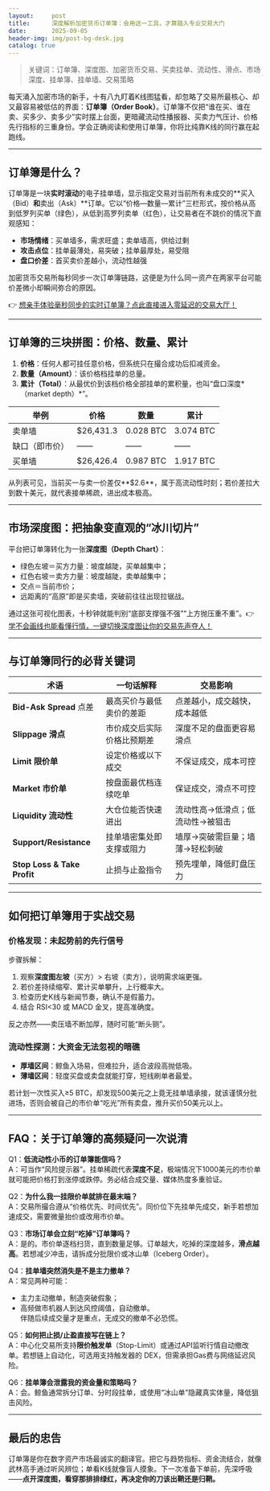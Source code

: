 ```yaml
---
layout:     post
title:      深度解析加密货币订单簿：会用这一工具，才算踏入专业交易大门
date:       2025-09-05
header-img: img/post-bg-desk.jpg
catalog: true
---
```


> 关键词：订单簿、深度图、加密货币交易、买卖挂单、流动性、滑点、市场深度、挂单簿、挂单墙、交易策略

每天涌入加密市场的新手，十有八九盯着K线图猛看，却忽略了交易所最核心、却又最容易被低估的界面：**订单簿（Order Book）**。订单簿不仅把“谁在买、谁在卖、买多少、卖多少”实时摆上台面，更暗藏流动性播报器、买卖力气压计、价格先行指标的三重身份。学会正确阅读和使用订单簿，你将比纯靠K线的同行赢在起跑线。

---

## 订单簿是什么？

订单簿是一块**实时滚动**的电子挂单墙，显示指定交易对当前所有未成交的**买入（Bid）**和**卖出（Ask）**订单。它以“价格—数量—累计”三栏形式，按价格从高到低罗列买单（绿色），从低到高罗列卖单（红色），让交易者在不跳价的情况下直观感知：

- **市场情绪**：买单墙多，需求旺盛；卖单墙高，供给过剩  
- **攻击点位**：挂单最薄处，易突破；挂单最厚处，易受阻  
- **盘口价差**：首买卖价差越小，流动性越强  

加密货币交易所每秒同步一次订单簿链路，这便是为什么同一资产在两家平台可能价差微小却瞬间弥合的原因。

👉 [想亲手体验毫秒同步的实时订单簿？点此直接进入零延迟的交易大厅！](https://okxdog.com/)

---

## 订单簿的三块拼图：价格、数量、累计

1. **价格**：任何人都可挂任意价格，但系统只在撮合成功后扣减资金。  
2. **数量（Amount）**：该价格档挂单的总量。  
3. **累计（Total）**：从最优价到该档价格全部挂单的累积量，也叫“盘口深度*（market depth）*”。

| 举例 | 价格 | 数量 | 累计 |
|---|---|---|---|
| 卖单墙 | $26,431.3 | 0.028 BTC | 3.074 BTC |
| 缺口（即市价） | —— | —— | —— |
| 买单墙 | $26,426.4 | 0.987 BTC | 1.917 BTC |

从列表可见，当前买一与卖一价差仅**$2.6**，属于高流动性时刻；若价差拉大到数十美元，就代表接单稀疏，进出成本极高。

---

## 市场深度图：把抽象变直观的“冰川切片”

平台把订单簿转化为一张**深度图（Depth Chart）**：

- 绿色左坡＝买方力量：坡度越陡，买单越集中；  
- 红色右坡＝卖方力量：坡度越陡，卖单越集中；  
- 交点＝当前市价；  
- 远距离的“高原”即是买卖墙，突破前往往出现拉锯战。

通过这张可视化图表，十秒钟就能判别“底部支撑强不强”“上方抛压重不重”。👉 [学不会画线也能看懂行情，一键切换深度图让你的交易先声夺人！](https://okxdog.com/)

---

## 与订单簿同行的必背关键词

| 术语 | 一句话解释 | 交易影响 |
|---|---|---|
| **Bid-Ask Spread** 点差 | 最高买价与最低卖价的差距 | 点差越小，成交越快，成本越低 |
| **Slippage 滑点** | 市价成交后实际价格比预期差 | 深度不足的盘面更容易滑点 |
| **Limit 限价单** | 设定价格或以下成交 | 不保证成交，成本可控 |
| **Market 市价单** | 按盘面最优档连续吃单 | 保证成交，滑点不可控 |
| **Liquidity 流动性** | 大仓位能否快速进出 | 流动性高→低滑点；低流动性→被狙击 |
| **Support/Resistance** | 挂单墙密集处即支撑或阻力 | 墙厚→突破需巨量；墙薄→轻松刺破 |
| **Stop Loss & Take Profit** | 止损与止盈指令 | 预先埋单，降低盯盘压力 |

---

## 如何把订单簿用于实战交易

### 价格发现：未起势前的先行信号

步骤拆解：

1. 观察**深度图左坡**（买方）> 右坡（卖方），说明需求端更强。  
2. 若价差持续缩窄、累计买单攀升，上行概率大。  
3. 检查历史K线与新闻节奏，确认不是假蓄力。  
4. 结合 RSI<30 或 MACD 金叉，提高准确度。

反之亦然——卖压墙不断加厚，随时可能“断头铡”。

### 流动性探测：大资金无法忽视的暗礁

- **厚墙区间**：鲸鱼入场易，但难拉升，适合波段高抛低吸。  
- **薄墙区间**：轻度买盘或卖盘就能打穿，短线刷单者最爱。  

若计划一次性买入≥5 BTC，却发现500美元之上竟无挂单墙承接，就该谨慎分批进场，否则会被自己的市价单“吃光”所有卖盘，推升买价50美元以上。

---

## FAQ：关于订单簿的高频疑问一次说清

Q1：**低流动性小币的订单簿能信吗？**  
A：可当作“风险提示器”。挂单稀疏代表**深度不足**，极端情况下1000美元的市价单就可能把价格打到涨停或跌停。务必结合成交量、媒体热度多重验证。

Q2：**为什么我一挂限价单就排在最末端？**  
A：交易所撮合遵从“价格优先、时间优先”。同价位下先挂单先成交，新手若想加速成交，需要微量抬价或改用市价单。

Q3：**市场订单会立刻“吃掉”订单簿吗？**  
A：是的。市价单逐档扫货，直到数量足够。订单越大，吃掉的深度越多，**滑点越高**。若想减少冲击，请拆成分批限价或冰山单（Iceberg Order）。

Q4：**挂单墙突然消失是不是主力撤单？**  
A：常见两种可能：  
- 主力主动撤单，制造突破假象；  
- 高频做市机器人到达风控阈值，自动撤单。  
伴随后续成交量才是重点，无成交的撤单不必恐慌。

Q5：**如何把止损/止盈直接写在链上？**  
A：中心化交易所支持**限价触发单**（Stop-Limit）或通过API监听行情自动撤改单。若想链上自动化，可选用支持触发器的 DEX，但需承担Gas费与网络延迟风险。

Q6：**挂单簿会泄露我的资金量和策略吗？**  
A：会。鲸鱼通常拆分订单、分时段挂单，或使用“冰山单”隐藏真实体量，降低狙击风险。

---

## 最后的忠告

订单簿是你在数字资产市场最诚实的翻译官。把它与趋势指标、资金流结合，就像武林高手通过听风辨位；单看K线就像盲人摸象。下一次准备下单前，先深呼吸——**点开深度图，看穿那排排绿红，再决定你的刀该出鞘还是归鞘。**